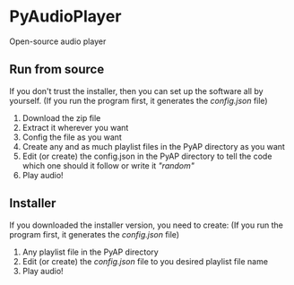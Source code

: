 # PyAudioPlayer

Open-source audio player

## Run from source

If you don't trust the installer, then you can set up the software all by yourself.
(If you run the program first, it generates the _config.json_ file)

1. Download the zip file
2. Extract it wherever you want
3. Config the file as you want
4. Create any and as much playlist files in the PyAP directory as you want
5. Edit (or create) the config.json in the PyAP directory to tell the code which one should it follow or write it _"random"_
6. Play audio!

## Installer

If you downloaded the installer version, you need to create:
(If you run the program first, it generates the _config.json_ file)

1. Any playlist file in the PyAP directory
2. Edit (or create) the _config.json_ file to you desired playlist file name
3. Play audio!
